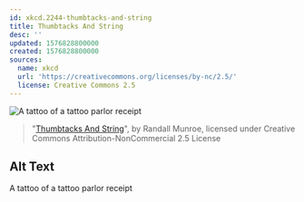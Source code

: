 ```yaml
---
id: xkcd.2244-thumbtacks-and-string
title: Thumbtacks And String
desc: ''
updated: 1576828800000
created: 1576828800000
sources:
  name: xkcd
  url: 'https://creativecommons.org/licenses/by-nc/2.5/'
  license: Creative Commons 2.5
---
```

![A tattoo of a tattoo parlor receipt](https://imgs.xkcd.com/comics/thumbtacks_and_string.png)
> "[Thumbtacks And String](https://xkcd.com/2244/)", by Randall Munroe, licensed under Creative Commons Attribution-NonCommercial 2.5 License

## Alt Text
A tattoo of a tattoo parlor receipt
